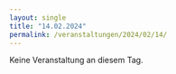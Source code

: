```yaml
---
layout: single
title: "14.02.2024"
permalink: /veranstaltungen/2024/02/14/
---
```


Keine Veranstaltung an diesem Tag.
